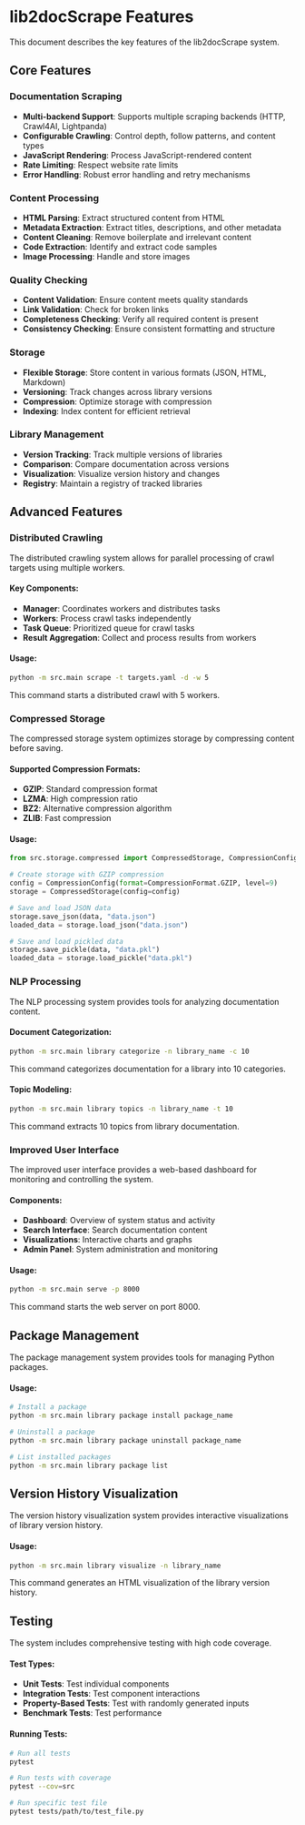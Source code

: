 # lib2docScrape Features

This document describes the key features of the lib2docScrape system.

## Core Features

### Documentation Scraping

- **Multi-backend Support**: Supports multiple scraping backends (HTTP, Crawl4AI, Lightpanda)
- **Configurable Crawling**: Control depth, follow patterns, and content types
- **JavaScript Rendering**: Process JavaScript-rendered content
- **Rate Limiting**: Respect website rate limits
- **Error Handling**: Robust error handling and retry mechanisms

### Content Processing

- **HTML Parsing**: Extract structured content from HTML
- **Metadata Extraction**: Extract titles, descriptions, and other metadata
- **Content Cleaning**: Remove boilerplate and irrelevant content
- **Code Extraction**: Identify and extract code samples
- **Image Processing**: Handle and store images

### Quality Checking

- **Content Validation**: Ensure content meets quality standards
- **Link Validation**: Check for broken links
- **Completeness Checking**: Verify all required content is present
- **Consistency Checking**: Ensure consistent formatting and structure

### Storage

- **Flexible Storage**: Store content in various formats (JSON, HTML, Markdown)
- **Versioning**: Track changes across library versions
- **Compression**: Optimize storage with compression
- **Indexing**: Index content for efficient retrieval

### Library Management

- **Version Tracking**: Track multiple versions of libraries
- **Comparison**: Compare documentation across versions
- **Visualization**: Visualize version history and changes
- **Registry**: Maintain a registry of tracked libraries

## Advanced Features

### Distributed Crawling

The distributed crawling system allows for parallel processing of crawl targets using multiple workers.

#### Key Components:

- **Manager**: Coordinates workers and distributes tasks
- **Workers**: Process crawl tasks independently
- **Task Queue**: Prioritized queue for crawl tasks
- **Result Aggregation**: Collect and process results from workers

#### Usage:

```bash
python -m src.main scrape -t targets.yaml -d -w 5
```

This command starts a distributed crawl with 5 workers.

### Compressed Storage

The compressed storage system optimizes storage by compressing content before saving.

#### Supported Compression Formats:

- **GZIP**: Standard compression format
- **LZMA**: High compression ratio
- **BZ2**: Alternative compression algorithm
- **ZLIB**: Fast compression

#### Usage:

```python
from src.storage.compressed import CompressedStorage, CompressionConfig, CompressionFormat

# Create storage with GZIP compression
config = CompressionConfig(format=CompressionFormat.GZIP, level=9)
storage = CompressedStorage(config=config)

# Save and load JSON data
storage.save_json(data, "data.json")
loaded_data = storage.load_json("data.json")

# Save and load pickled data
storage.save_pickle(data, "data.pkl")
loaded_data = storage.load_pickle("data.pkl")
```

### NLP Processing

The NLP processing system provides tools for analyzing documentation content.

#### Document Categorization:

```bash
python -m src.main library categorize -n library_name -c 10
```

This command categorizes documentation for a library into 10 categories.

#### Topic Modeling:

```bash
python -m src.main library topics -n library_name -t 10
```

This command extracts 10 topics from library documentation.

### Improved User Interface

The improved user interface provides a web-based dashboard for monitoring and controlling the system.

#### Components:

- **Dashboard**: Overview of system status and activity
- **Search Interface**: Search documentation content
- **Visualizations**: Interactive charts and graphs
- **Admin Panel**: System administration and monitoring

#### Usage:

```bash
python -m src.main serve -p 8000
```

This command starts the web server on port 8000.

## Package Management

The package management system provides tools for managing Python packages.

#### Usage:

```bash
# Install a package
python -m src.main library package install package_name

# Uninstall a package
python -m src.main library package uninstall package_name

# List installed packages
python -m src.main library package list
```

## Version History Visualization

The version history visualization system provides interactive visualizations of library version history.

#### Usage:

```bash
python -m src.main library visualize -n library_name
```

This command generates an HTML visualization of the library version history.

## Testing

The system includes comprehensive testing with high code coverage.

#### Test Types:

- **Unit Tests**: Test individual components
- **Integration Tests**: Test component interactions
- **Property-Based Tests**: Test with randomly generated inputs
- **Benchmark Tests**: Test performance

#### Running Tests:

```bash
# Run all tests
pytest

# Run tests with coverage
pytest --cov=src

# Run specific test file
pytest tests/path/to/test_file.py
```

